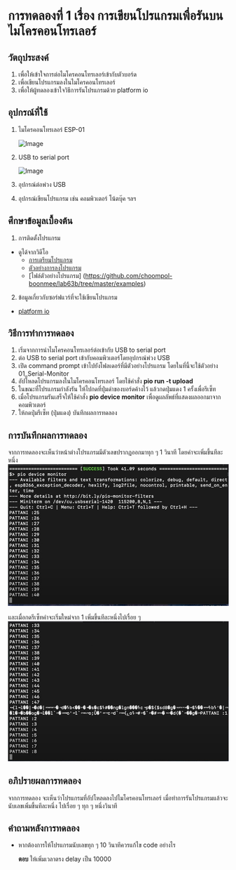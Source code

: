 # การทดลองที่ 1 เรื่อง การเขียนโปรแกรมเพื่อรันบนไมโครคอนโทรเลอร์

## วัตถุประสงค์
1. เพื่อให้เข้าใจการต่อไมโครคอนโทรเลอร์เข้ากับตัวบอร์ด
2. เพื่อเขียนโปรแกรมลงในไมโครคอนโทรเลอร์
3. เพื่อให้ผู้ทดลองเข้าใจวิธีการรันโปรแกรมด้วย platform io

## อุปกรณ์ที่ใช้
1. ไมโครคอนโทรเลอร์ ESP-01

   ![Image](https://cdn-images-1.medium.com/max/1200/1*RMM4luR-BC8yrsDbmSlkBA.png)

2. USB to serial port

   ![Image](https://daneshjookit.com/5924-home_default/esp8266-to-usb.jpg)

3. อุปกรณ์ต่อพ่วง USB
4. อุปกรณ์เขียนโปรแกรม เช่น คอมพิวเตอร์ โน้ตบุ๊ค ฯลฯ

## ศึกษาข้อมูลเบื้องต้น
1. การติดตั้งโปรแกรม
* ดูได้จากวิดีโอ 
  * [การเตรียมโปรแกรม](https://youtu.be/9aF0upI9Gic)
  * [ตัวอย่างการลงโปรแกรม](https://youtu.be/ocrGdJoP90Y)
  * [ไฟล์ตัวอย่างโปรแกรม] (https://github.com/choompol-boonmee/lab63b/tree/master/examples)
2. ข้อมูลเกี่ยวกับซอร์ฟแวร์ที่จะใช้เขียนโปรแกรม  
* [platform io](https://platformio.org/)
## วิธีการทำการทดลอง
1. เริ่มจากการนำไมโครคอนโทรเลอร์ต่อเข้ากับ USB to serial port 
2. ต่อ USB to serial port เข้ากับคอมพิวเตอร์โดยอุปกรณ์พ่วง USB
3. เปิด command prompt เข้าไปยังโฟลเดอร์ที่มีตัวอย่างโปรแกรม โดยในที่นี้จะใช้ตัวอย่าง 01_Serial-Monitor
4. อัปโหลดโปรแกรมลงในไมโครคอนโทรเลอร์ โดยใช้คำสั่ง **pio run -t upload**
5. ในขณะที่โปรแกรมกำลังรัน ให้ไปกดที่ปุ่มดำของบอร์ดค้างไว้ แล้วกดปุ่มแดง 1 ครั้งเพื่อรีเซ็ท
6. เมื่อโปรแกรมรันเสร็จให้ใช้คำสั่ง **pio device monitor** เพื่อดูผลลัพธ์ที่แสดงผลออกมาจากคอมพิวเตอร์
7. ให้กดปุ่มรีเซ็ท (ปุ่มแดง) บันทึกผลการทดลอง

## การบันทึกผลการทดลอง
   จากการทดลองจะเห็นว่าหน้าต่างโปรแกรมมีตัวเลขปรากฏออกมาทุก ๆ 1 วินาที โดยค่าจะเพิ่มขึ้นทีละหนึ่ง 
![Image](https://github.com/Nana-Nan/image/blob/main/1-1.jpg)

และเมื่อกดรีเซ็ทค่าจะเริ่มใหม่จาก 1 เพิ่มขึ้นทีละหนึ่งไปเรื่อย ๆ
![Image](https://github.com/Nana-Nan/image/blob/main/1-2.jpg)

## อภิปรายผลการทดลอง
   จากการทดลอง จะเห็นว่าโปรแกรมที่อัปโหลดลงไปไมโครคอนโทรเลอร์ เมื่อทำการรันโปรแกรมแล้วจะนับเลขเพิ่มขึ้นทีละหนึ่ง ไปเรื่อย ๆ ทุก ๆ หนึ่งวินาที

## คำถามหลังการทดลอง
* หากต้องการให้โปรแกรมนับเลขทุก ๆ 10 วินาทีควรแก้ไข code อย่างไร
  
  **ตอบ** ให้เพิ่มเวลาตรง delay เป็น 10000
